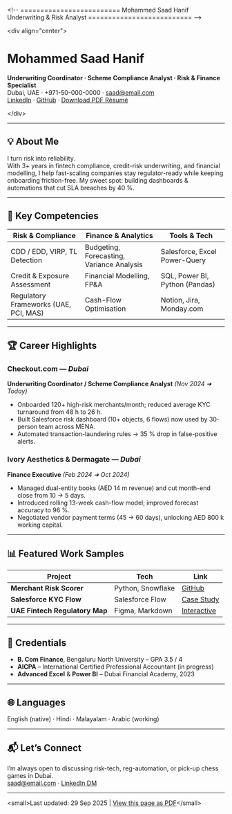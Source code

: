 &lt;!-- =========================
  Mohammed Saad Hanif
  Underwriting & Risk Analyst
  ========================== --&gt;

&lt;div align="center"&gt;

# Mohammed Saad Hanif  
**Underwriting Coordinator · Scheme Compliance Analyst · Risk & Finance Specialist**  
Dubai, UAE · +971-50-000-0000 · saad@email.com  
[LinkedIn](https://linkedin.com/in/mohammedsaadhanif) · [GitHub](https://github.com/saad) · [Download PDF Résumé](./Saad-CV.pdf)

&lt;/div&gt;

---

## 💡 About Me
I turn risk into reliability.  
With 3+ years in fintech compliance, credit-risk underwriting, and financial modelling, I help fast-scaling companies stay regulator-ready while keeping onboarding friction-free. My sweet spot: building dashboards & automations that cut SLA breaches by 40 %.

---

## 🚀 Key Competencies
| Risk & Compliance | Finance & Analytics | Tools & Tech |
|-------------------|---------------------|--------------|
| CDD / EDD, VIRP, TL Detection | Budgeting, Forecasting, Variance Analysis | Salesforce, Excel Power-Query |
| Credit & Exposure Assessment | Financial Modelling, FP&A | SQL, Power BI, Python (Pandas) |
| Regulatory Frameworks (UAE, PCI, MAS) | Cash-Flow Optimisation | Notion, Jira, Monday.com |

---

## 🏆 Career Highlights

### Checkout.com — *Dubai*  
**Underwriting Coordinator / Scheme Compliance Analyst** *(Nov 2024 ➜ Today)*  
- Onboarded 120+ high-risk merchants/month; reduced average KYC turnaround from 48 h to 26 h.  
- Built Salesforce risk dashboard (10+ objects, 6 flows) now used by 30-person team across MENA.  
- Automated transaction-laundering rules → 35 % drop in false-positive alerts.  

### Ivory Aesthetics & Dermagate — *Dubai*  
**Finance Executive** *(Feb 2024 ➜ Oct 2024)*  
- Managed dual-entity books (AED 14 m revenue) and cut month-end close from 10 → 5 days.  
- Introduced rolling 13-week cash-flow model; improved forecast accuracy to 96 %.  
- Negotiated vendor payment terms (45 → 60 days), unlocking AED 800 k working capital.

---

## 📊 Featured Work Samples
| Project | Tech | Link |
|---------|------|------|
| **Merchant Risk Scorer** | Python, Snowflake | [GitHub](https://github.com/saad/risk-scorer) |
| **Salesforce KYC Flow** | Salesforce Flow | [Case Study](./files/KYC-Flow-Case.pdf) |
| **UAE Fintech Regulatory Map** | Figma, Markdown | [Interactive](./files/reg-map.html) |

---

## 📜 Credentials
- **B. Com Finance**, Bengaluru North University – GPA 3.5 / 4  
- **AICPA** – International Certified Professional Accountant (in progress)  
- **Advanced Excel** & **Power BI** – Dubai Financial Academy, 2023

---

## 🌐 Languages
English (native) · Hindi · Malayalam · Arabic (working)

---

## 📬 Let’s Connect
I’m always open to discussing risk-tech, reg-automation, or pick-up chess games in Dubai.  
[saad@email.com](mailto:saad@email.com) · [LinkedIn DM](https://linkedin.com/in/mohammedsaadhanif)

---
&lt;small&gt;Last updated: 29 Sep 2025 | [View this page as PDF](./?print-pdf)&lt;/small&gt;
